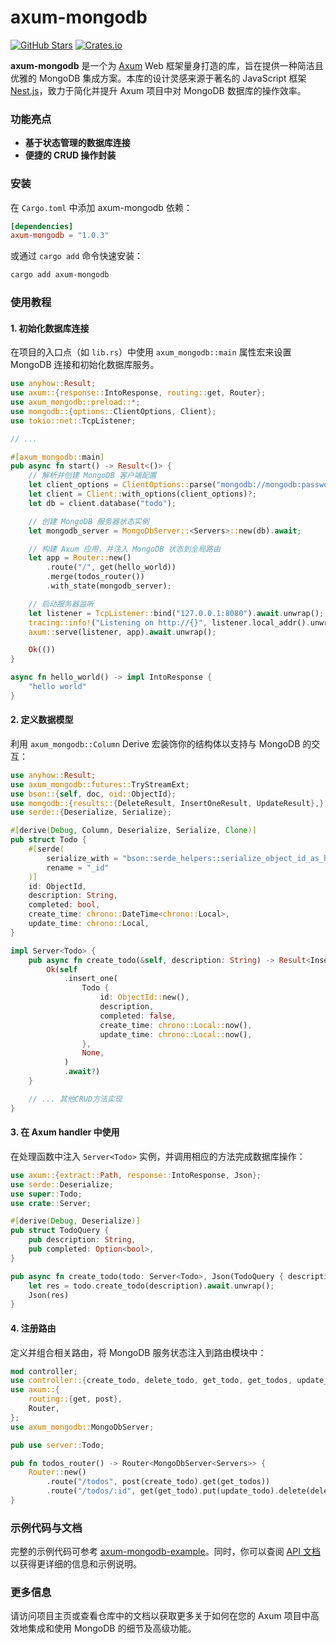 # axum-mongodb

[![GitHub Stars](https://img.shields.io/github/stars/yexiyue/axum-mongodb?style=flat-square)](https://github.com/yexiyue/axum-mongodb)
[![Crates.io](https://img.shields.io/crates/v/axum-mongodb?style=flat-square)](https://crates.io/crates/axum-mongodb)

**axum-mongodb** 是一个为 [Axum](https://github.com/tokio-rs/axum) Web 框架量身打造的库，旨在提供一种简洁且优雅的 MongoDB 集成方案。本库的设计灵感来源于著名的 JavaScript 框架 [Nest.js](https://nestjs.com/)，致力于简化并提升 Axum 项目中对 MongoDB 数据库的操作效率。

### 功能亮点
- **基于状态管理的数据库连接**
- **便捷的 CRUD 操作封装**

### 安装

在 `Cargo.toml` 中添加 axum-mongodb 依赖：

```toml
[dependencies]
axum-mongodb = "1.0.3"
```

或通过 `cargo add` 命令快速安装：

```bash
cargo add axum-mongodb
```

### 使用教程

#### 1. 初始化数据库连接

在项目的入口点（如 `lib.rs`）中使用 `axum_mongodb::main` 属性宏来设置 MongoDB 连接和初始化数据库服务。

```rust
use anyhow::Result;
use axum::{response::IntoResponse, routing::get, Router};
use axum_mongodb::preload::*;
use mongodb::{options::ClientOptions, Client};
use tokio::net::TcpListener;

// ...

#[axum_mongodb::main]
pub async fn start() -> Result<()> {
    // 解析并创建 MongoDB 客户端配置
    let client_options = ClientOptions::parse("mongodb://mongodb:password@localhost:21045/admin").await?;
    let client = Client::with_options(client_options)?;
    let db = client.database("todo");

    // 创建 MongoDB 服务器状态实例
    let mongodb_server = MongoDbServer::<Servers>::new(db).await;

    // 构建 Axum 应用，并注入 MongoDB 状态到全局路由
    let app = Router::new()
        .route("/", get(hello_world))
        .merge(todos_router())
        .with_state(mongodb_server);

    // 启动服务器监听
    let listener = TcpListener::bind("127.0.0.1:8080").await.unwrap();
    tracing::info!("Listening on http://{}", listener.local_addr().unwrap());
    axum::serve(listener, app).await.unwrap();

    Ok(())
}

async fn hello_world() -> impl IntoResponse {
    "hello world"
}
```

#### 2. 定义数据模型

利用 `axum_mongodb::Column` Derive 宏装饰你的结构体以支持与 MongoDB 的交互：

```rust
use anyhow::Result;
use axum_mongodb::futures::TryStreamExt;
use bson::{self, doc, oid::ObjectId};
use mongodb::{results::{DeleteResult, InsertOneResult, UpdateResult},};
use serde::{Deserialize, Serialize};

#[derive(Debug, Column, Deserialize, Serialize, Clone)]
pub struct Todo {
    #[serde(
        serialize_with = "bson::serde_helpers::serialize_object_id_as_hex_string",
        rename = "_id"
    )]
    id: ObjectId,
    description: String,
    completed: bool,
    create_time: chrono::DateTime<chrono::Local>,
    update_time: chrono::Local,
}

impl Server<Todo> {
    pub async fn create_todo(&self, description: String) -> Result<InsertOneResult> {
        Ok(self
            .insert_one(
                Todo {
                    id: ObjectId::new(),
                    description,
                    completed: false,
                    create_time: chrono::Local::now(),
                    update_time: chrono::Local::now(),
                },
                None,
            )
            .await?)
    }

    // ... 其他CRUD方法实现
}
```

#### 3. 在 Axum handler 中使用

在处理函数中注入 `Server<Todo>` 实例，并调用相应的方法完成数据库操作：

```rust
use axum::{extract::Path, response::IntoResponse, Json};
use serde::Deserialize;
use super::Todo;
use crate::Server;

#[derive(Debug, Deserialize)]
pub struct TodoQuery {
    pub description: String,
    pub completed: Option<bool>,
}

pub async fn create_todo(todo: Server<Todo>, Json(TodoQuery { description, .. }): Json<TodoQuery>) -> impl IntoResponse {
    let res = todo.create_todo(description).await.unwrap();
    Json(res)
}
```

#### 4. 注册路由

定义并组合相关路由，将 MongoDB 服务状态注入到路由模块中：

```rust
mod controller;
use controller::{create_todo, delete_todo, get_todo, get_todos, update_todo};
use axum::{
    routing::{get, post},
    Router,
};
use axum_mongodb::MongoDbServer;

pub use server::Todo;

pub fn todos_router() -> Router<MongoDbServer<Servers>> {
    Router::new()
        .route("/todos", post(create_todo).get(get_todos))
        .route("/todos/:id", get(get_todo).put(update_todo).delete(delete_todo))
}

```

### 示例代码与文档

完整的示例代码可参考 [axum-mongodb-example](https://github.com/yexiyue/axum-mongodb/blob/master/examples/axum/src/lib.rs)。同时，你可以查阅 [API 文档](https://apifox.com/apidoc/shared-6bef1065-5c3e-42a8-bf10-73e21f671fe1) 以获得更详细的信息和示例说明。

### 更多信息

请访问项目主页或查看仓库中的文档以获取更多关于如何在您的 Axum 项目中高效地集成和使用 MongoDB 的细节及高级功能。